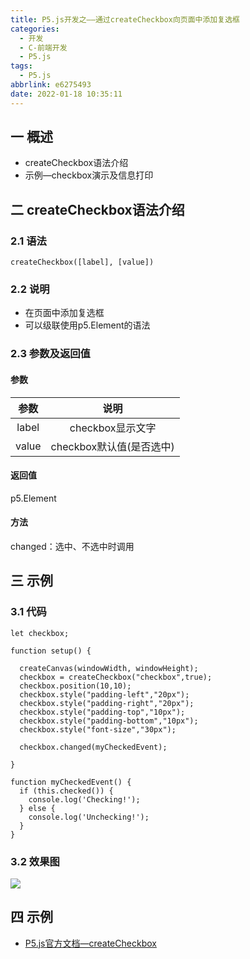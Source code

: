 ```yaml
---
title: P5.js开发之——通过createCheckbox向页面中添加复选框
categories:
  - 开发
  - C-前端开发
  - P5.js
tags:
  - P5.js
abbrlink: e6275493
date: 2022-01-18 10:35:11
---
```

## 一 概述

* createCheckbox语法介绍
* 示例—checkbox演示及信息打印

<!--more-->

## 二 createCheckbox语法介绍

### 2.1 语法

```
createCheckbox([label], [value])
```

### 2.2 说明

* 在页面中添加复选框
* 可以级联使用p5.Element的语法

### 2.3 参数及返回值

#### 参数

| 参数  |           说明           |
| :---: | :----------------------: |
| label |     checkbox显示文字     |
| value | checkbox默认值(是否选中) |

#### 返回值

p5.Element

#### 方法

changed：选中、不选中时调用

## 三 示例

### 3.1 代码

```
let checkbox;

function setup() {

  createCanvas(windowWidth, windowHeight);
  checkbox = createCheckbox("checkbox",true);
  checkbox.position(10,10);
  checkbox.style("padding-left","20px");
  checkbox.style("padding-right","20px");
  checkbox.style("padding-top","10px");
  checkbox.style("padding-bottom","10px");
  checkbox.style("font-size","30px");

  checkbox.changed(myCheckedEvent);

}

function myCheckedEvent() {
  if (this.checked()) {
    console.log('Checking!');
  } else {
    console.log('Unchecking!');
  }
}
```

### 3.2 效果图

![][1]

## 四 示例

* [P5.js官方文档—createCheckbox](https://p5js.org/zh-Hans/reference/#/p5/createCheckbox)



[1]:https://fastly.jsdelivr.net/gh/PGzxc/CDN@master/blog-p5js/p5js-createcheckbox-sample.gif